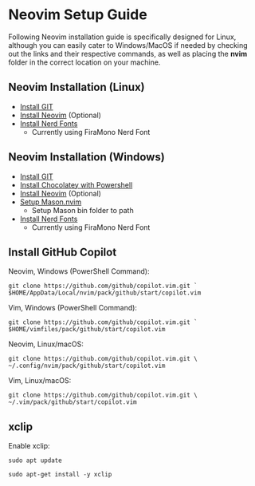 <!DOCTYPE html>
<html lang="en">
<body>

<h1>Neovim Setup Guide</h1>
<p>Following Neovim installation guide is specifically designed for Linux, although you can easily cater to Windows/MacOS if needed by checking out the links and their respective commands, as well as placing the <b>nvim</b> folder in the correct location on your machine.</p>

<h2>Neovim Installation (Linux)</h2>

- [Install GIT](https://git-scm.com/downloads)
- [Install Neovim](https://github.com/neovim/neovim/blob/master/INSTALL.md) (Optional)
- [Install Nerd Fonts](https://www.nerdfonts.com/font-downloads)
    - Currently using FiraMono Nerd Font

<h2>Neovim Installation (Windows)</h2>

- [Install GIT](https://git-scm.com/downloads)
- [Install Chocolatey with Powershell](https://chocolatey.org/install)
- [Install Neovim](https://github.com/neovim/neovim/blob/master/INSTALL.md) (Optional)
- [Setup Mason.nvim](https://github.com/williamboman/mason.nvim)
    - Setup Mason bin folder to path
- [Install Nerd Fonts](https://www.nerdfonts.com/font-downloads)
    - Currently using FiraMono Nerd Font

<h2>Install GitHub Copilot</h2>
<p>Neovim, Windows (PowerShell Command):</p>
<pre><code>git clone https://github.com/github/copilot.vim.git `
$HOME/AppData/Local/nvim/pack/github/start/copilot.vim</code></pre>

<p>Vim, Windows (PowerShell Command):</p>
<pre><code>git clone https://github.com/github/copilot.vim.git `
$HOME/vimfiles/pack/github/start/copilot.vim</code></pre>

<p>Neovim, Linux/macOS:</p>
<pre><code>git clone https://github.com/github/copilot.vim.git \
~/.config/nvim/pack/github/start/copilot.vim</code></pre>

<p>Vim, Linux/macOS:</p>
<pre><code>git clone https://github.com/github/copilot.vim.git \
~/.vim/pack/github/start/copilot.vim</code></pre>

<h2>xclip</h2>
<p>Enable xclip:</p>
<pre><code>sudo apt update</code></pre>
<pre><code>sudo apt-get install -y xclip</code></pre>

</body>
</html>

